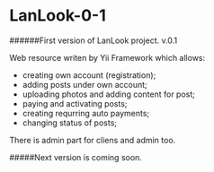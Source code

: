 # LanLook-0-1

######First version of LanLook project. v.0.1

Web resource writen by Yii Framework which allows:
- creating own account (registration);
- adding posts under own account;
- uploading photos and adding content for post;
- paying and activating posts;
- creating requrring auto payments;
- changing status of posts; 

There is admin part for cliens and admin too.

#####Next version is coming soon.


